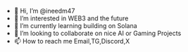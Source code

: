- 👋 Hi, I’m @ineedm47
- 👀 I’m interested in WEB3 and the future
- 🌱 I’m currently learning building on Solana
- 💞️ I’m looking to collaborate on nice AI or Gaming Projects
- 📫 How to reach me Email,TG,Discord,X


<!---
ineedm47/ineedm47 is a ✨ special ✨ repository because its `README.md` (this file) appears on your GitHub profile.
You can click the Preview link to take a look at your changes.
--->
